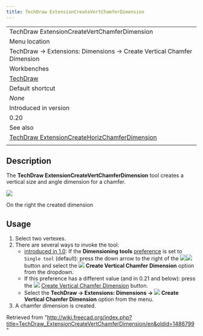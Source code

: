 ```yaml
---
title: TechDraw ExtensionCreateVertChamferDimension
---
```


|                                                                                                                                                 |
| ----------------------------------------------------------------------------------------------------------------------------------------------- |
| TechDraw ExtensionCreateVertChamferDimension                                                                                                    |
| Menu location                                                                                                                                   |
| TechDraw → Extensions: Dimensions → Create Vertical Chamfer Dimension                                                                           |
| Workbenches                                                                                                                                     |
| [TechDraw](/TechDraw_Workbench "TechDraw Workbench")                                                                                            |
| Default shortcut                                                                                                                                |
| _None_                                                                                                                                          |
| Introduced in version                                                                                                                           |
| 0.20                                                                                                                                            |
| See also                                                                                                                                        |
| [TechDraw ExtensionCreateHorizChamferDimension](/TechDraw_ExtensionCreateHorizChamferDimension "TechDraw ExtensionCreateHorizChamferDimension") |
|                                                                                                                                                 |

## Description

The **TechDraw ExtensionCreateVertChamferDimension** tool creates a vertical size and angle dimension for a chamfer.

![](/images/TechDraw_ExtensionCreateVertChamferDimensionExample.png)

On the right the created dimension

## Usage

1. Select two vertexes.
2. There are several ways to invoke the tool:
   - [introduced in 1.0](/Release_notes_1.0 "Release notes 1.0"): If the **Dimensioning tools** [preference](/TechDraw_Preferences#Dimensions "TechDraw Preferences") is set to `Single tool` (default): press the down arrow to the right of the ![](/images/TechDraw_Dimension.svg)![](/images/Toolbar_flyout_arrow.svg) button and select the **![](/images/TechDraw_ExtensionCreateVertChamferDimension.svg) Create Vertical Chamfer Dimension** option from the dropdown.
   - If this preference has a different value (and in 0.21 and below): press the ![](/images/TechDraw_ExtensionCreateVertChamferDimension.svg) [Create Vertical Chamfer Dimension](/TechDraw_ExtensionCreateVertChamferDimension "TechDraw ExtensionCreateVertChamferDimension") button.
   - Select the **TechDraw → Extensions: Dimensions → ![](/images/TechDraw_ExtensionCreateVertChamferDimension.svg) Create Vertical Chamfer Dimension** option from the menu.
3. A chamfer dimension is created.

Retrieved from "<http://wiki.freecad.org/index.php?title=TechDraw_ExtensionCreateVertChamferDimension/en&oldid=1486799>"
